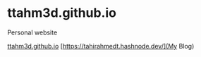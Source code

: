 # ttahm3d.github.io

Personal website

[ttahm3d.github.io](https://ttahm3d.github.io)
[https://tahirahmedt.hashnode.dev/](My Blog)
